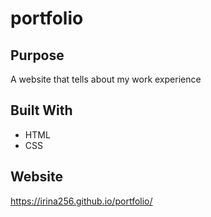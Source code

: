 # portfolio

## Purpose
A website that tells about my work experience

## Built With
* HTML
* CSS

## Website
https://irina256.github.io/portfolio/
